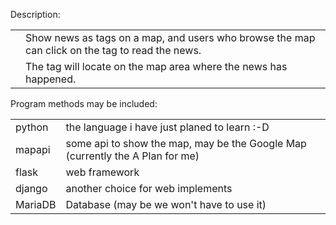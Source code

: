 Description:
<table>
<tr>
	<td></td>
	<td>Show news as tags on a map, and users who browse the map can click
on the tag to read the news.</td>
</tr>
<tr>
	<td></td>
	<td>The tag will locate on the map area where the news has happened.</td>
</tr>
</table>
<p>
Program methods may be included:
<table>
<tr>
	<td>python</td>
	<td>the language i have just planed to learn :-D</td>
</tr>
<tr>
	<td>mapapi</td>
	<td>some api to show the map, may be the Google Map (currently the A Plan
for me)</td>
</tr>
<tr>
	<td>flask</td>
	<td>web framework</td>
</tr>
<tr>
	<td>django</td>
	<td>another choice for web implements</td>
</tr>
<tr>
	<td>MariaDB</td>
	<td>Database (may be we won't have to use it)</td>
</tr>
</table>

